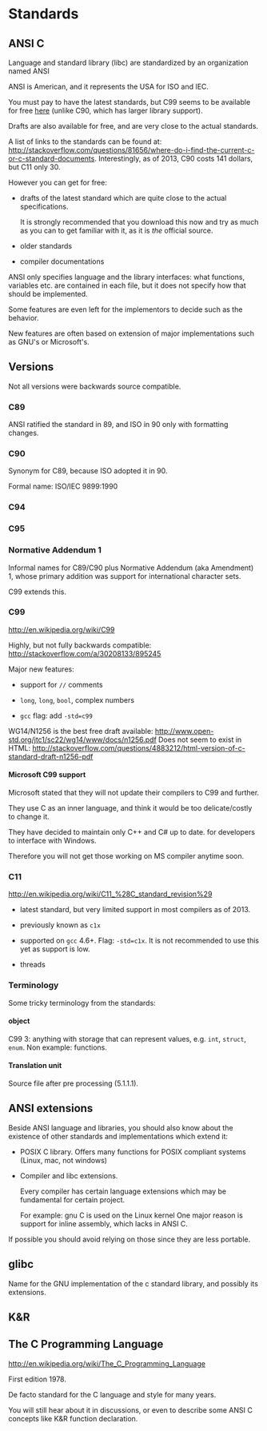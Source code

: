 # Standards

## ANSI C

Language and standard library (libc) are standardized by an organization named ANSI

ANSI is American, and it represents the USA for ISO and IEC.

You must pay to have the latest standards, but C99 seems to be available for free [here](http://www.open-std.org/jtc1/sc22/wg14/www/standards.html) (unlike C90, which has larger library support).

Drafts are also available for free, and are very close to the actual standards.

A list of links to the standards can be found at: <http://stackoverflow.com/questions/81656/where-do-i-find-the-current-c-or-c-standard-documents>. Interestingly, as of 2013, C90 costs 141 dollars, but C11 only 30.

However you can get for free:

-   drafts of the latest standard which are quite close to the actual specifications.

    It is strongly recommended that you download this now and try as much as you can to get familiar with it, as it is *the* official source.

-   older standards

-   compiler documentations

ANSI only specifies language and the library interfaces: what functions, variables etc. are contained in each file, but it does not specify how that should be implemented.

Some features are even left for the implementors to decide such as the behavior.

New features are often based on extension of major implementations such as GNU's or Microsoft's.

## Versions

Not all versions were backwards source compatible.

### C89

ANSI ratified the standard in 89, and ISO in 90 only with formatting changes.

### C90

Synonym for C89, because ISO adopted it in 90.

Formal name: ISO/IEC 9899:1990

### C94

### C95

### Normative Addendum 1

Informal names for C89/C90 plus Normative Addendum (aka Amendment) 1, whose primary addition was support for international character sets.

C99 extends this.

### C99

<http://en.wikipedia.org/wiki/C99>

Highly, but not fully backwards compatible: <http://stackoverflow.com/a/30208133/895245>

Major new features:

-   support for `//` comments

-   `long`, `long`, `bool`, complex numbers

-   `gcc` flag: add `-std=c99`

WG14/N1256 is the best free draft available: <http://www.open-std.org/jtc1/sc22/wg14/www/docs/n1256.pdf> Does not seem to exist in HTML: <http://stackoverflow.com/questions/4883212/html-version-of-c-standard-draft-n1256-pdf>

#### Microsoft C99 support

Microsoft stated that they will not update their compilers to C99 and further.

They use C as an inner language, and think it would be too delicate/costly to change it.

They have decided to maintain only C++ and C# up to date. for developers to interface with Windows.

Therefore you will not get those working on MS compiler anytime soon.

### C11

<http://en.wikipedia.org/wiki/C11_%28C_standard_revision%29>

-   latest standard, but very limited support in most compilers as of 2013.

-   previously known as `c1x`

-   supported on `gcc` 4.6+. Flag: `-std=c1x`. It is not recommended to use this yet as support is low.

-   threads

### Terminology

Some tricky terminology from the standards:

#### object

C99 3: anything with storage that can represent values, e.g. `int`, `struct`, `enum`. Non example: functions.

#### Translation unit

Source file after pre processing (5.1.1.1).

## ANSI extensions

Beside ANSI language and libraries, you should also know about the existence of other standards and implementations which extend it:

-   POSIX C library. Offers many functions for POSIX compliant systems (Linux, mac, not windows)

-   Compiler and libc extensions.

    Every compiler has certain language extensions which may be fundamental for certain project.

    For example: gnu C is used on the Linux kernel One major reason is support for inline assembly, which lacks in ANSI C.

If possible you should avoid relying on those since they are less portable.

## glibc

Name for the GNU implementation of the c standard library, and possibly its extensions.

## K&R

## The C Programming Language

<http://en.wikipedia.org/wiki/The_C_Programming_Language>

First edition 1978.

De facto standard for the C language and style for many years.

You will still hear about it in discussions, or even to describe some ANSI C concepts like K&R function declaration.
